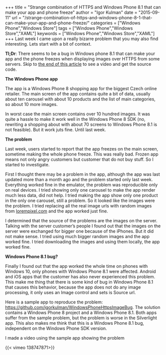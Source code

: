 +++
title = "Strange combination of HTTPS and Windows Phone 8.1 that can make your app and phone freeze"
author = "Igor Kulman"
date = "2015-09-11"
url = "/strange-combination-of-https-and-windows-phone-8-1-that-can-make-your-app-and-phone-freeze/"
categories = ["Windows Phone","Windows Store"]
tags = ["Windows Phone","Windows Store","XAML"]
keywords = ["Windows Phone","Windows Store","XAML"]
+++
Last week I came upon a really bizarre problem that you may also find interesting. Lets start with a bit of context.

**Tl;Dr**: There seems to be a bug in Windows phone 8.1 that can make your app and the phone freezes when displaying images over HTTPS from some servers. Skip to [the end of this article](#bug) to see a video and get the source code.

**The Windows Phone app**

The app is a Windows Phone 8 shopping app for the biggest Czech online retailer. The main screen of the app contains quite a bit of data, usually about ten carousel with about 10 products and the list of main categories, so about 10 more images.

In worst case the main screen contains over 10 hundred images. It was quite a hassle to make it work well in the Windows Phone 8 SDK (no, rewriting a shopping about with about 70 screens to Windows Phone 8.1 is not feasible). But it work juts fine. Until last week.

<!--more-->

**The problem**

Last week, users started to report that the app freezes on the main screen, sometime making the whole phone freeze. This was really bad. Frozen app means not only angry customers but customer that do not buy stuff. So I started to investigate.

First I thought there may be a problem in the app, although the app was last updated more than a month ago and the problem started only last week. Everything worked fine in the emulator, the problem was reproducible only on real devices. I tried showing only one carousel to make the app render much less data, did not help. I tried making the app show only one product in the only one carousel, still a problem. So it looked like the images were the problem. I tried replacing all the real image urls with random images from [lorempixel.com](http://lorempixel.com) and the app worked just fine.

I determined that the source of the problems are the images on the server. Talking with the server customer&#8217;s people I found out that the images on the server were exchanged for bigger one because of the iPhones. But it did not make sense. I tried using much bigger random images and the app worked fine. I tried downloading the images and using them locally, the app worked fine.

<strong id="bug">Windows Phone 8.1 bug?</strong>

Finally I found out that the app worked the whole time on phones with Windows 10, only phones with Windows Phone 8.1 were affected. Android and iOS apps that the customer has also never experienced this problem. This make me thing that there is some kind of bug in Windows Phone 8.1 that causes this behavior, because the app does not do any image processing, it only uses an Image control and sets is Source url.

Here is a sample app to reproduce the problem: <https://github.com/igorkulman/WindowsPhoneHttpsImageBug>. The solution contains a Windows Phone 8 project and a Windows Phone 8.1. Both apps suffer from the sample problem, but the problem is worse in the Silverlight app. This also makes me think that this is a Windows Phone 8.1 bug, independent on the Windows Phone SDK version.

I made a video using the sample app showing the problem

{{< vimeo 138747871>}}
